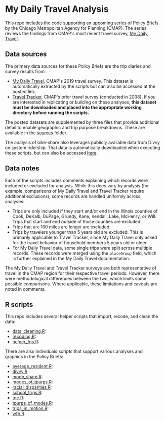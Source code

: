 # My Daily Travel Analysis
 
This repo includes the code supporting an upcoming series of Policy Briefs by the Chicago Metropolitan Agency for Planning (CMAP). The series reviews the findings from CMAP's most recent travel survey, [My Daily Travel](https://www.cmap.illinois.gov/data/transportation/travel-survey).

## Data sources

The primary data sources for these Policy Briefs are the trip diaries and survey results from:
- [My Daily Travel](https://datahub.cmap.illinois.gov/dataset/mydailytravel-2018-2019-public), CMAP's 2019 travel survey. This dataset is automatically extracted by the scripts but can also be accessed at the posted link.
- [Travel Tracker](https://datahub.cmap.illinois.gov/dataset/traveltracker0708/resource/092af96e-9c7a-4182-a1e1-ecff588a9de0?inner_span=True), CMAP's prior travel survey (conducted in 2008). If you are interested in replicating or building on these analyses, **this dataset must be downloaded and placed into the appropriate working directory before running the scripts.**

The posted datasets are supplemented by three files that provide additional detail to enable geographic and trip purpose breakdowns. These are available in the [sources](/source) folder.

The analysis of bike-share also leverages publicly available data from Divvy on system ridership. That data is automatically downloaded when executing these scripts, but can also be accessed [here](https://www.divvybikes.com/system-data).

## Data notes

Each of the scripts includes comments explaining which records were included or excluded for analysis. While this does vary by analysis (for example, comparisons of My Daily Travel and Travel Tracker require additional exclusions), some records are handled uniformly across analyses:
- Trips are only included if they start and/or end in the Illinois counties of Cook, DeKalb, DuPage, Grundy, Kane, Kendall, Lake, McHenry, or Will. Trips that start and end outside of those counties are excluded.
- Trips that are 100 miles are longer are excluded.
- Trips by travelers younger than 5 years old are excluded. This is primarily applicable to Travel Tracker, since My Daily Travel only asked for the travel behavior of household members 5 years old or older.
- For My Daily Travel data, some single trips were split across multiple records. These records were merged using the `placeGroup` field, which is further explained in the My Daily Travel documentation.

The My Daily Travel and Travel Tracker surveys are both representative of travel in the CMAP region for their respective travel periods. However, there were methodological differences between the two, which limits some possible comparisons. Where applicable, these limitations and caveats are noted in comments.

## R scripts

This repo includes several helper scripts that import, recode, and clean the data:
- [data_cleaning.R](/R/data_cleaning.R): 
- [recoding.R](/R/recoding.R):
- [helper_fns.R](/R/helper_fns.R):

There are also individuals scripts that support various analyses and graphics in the Policy Briefs:
- [average_resident.R](/R/average_resident.R):
- [divvy.R](/R/divvy.R):
- [mode_share.R](/R/mode_share.R):
- [modes_of_tpurps.R](/R/modes_of_tpurps.R):
- [racial_disparities.R](/R/racial_disparities.R):
- [school_trips.R](/R/school_trips.R):
- [tnc.R](/R/tnc.R):
- [tpurps_of_modes.R](/R/tpurps_of_modes.R):
- [trips_in_motion.R](/R/trips_in_motion.R):
- [wfh.R](/R/wfh.R):
